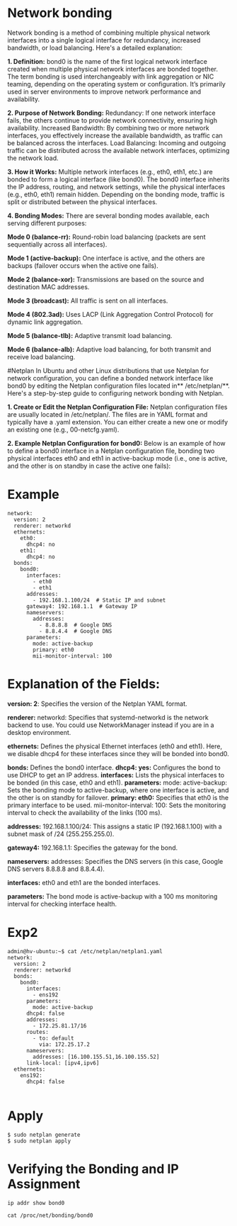 # Network bonding
Network bonding is a method of combining multiple physical network interfaces into a single logical interface for redundancy, increased bandwidth, or load balancing. Here's a detailed explanation:

**1. Definition:**
bond0 is the name of the first logical network interface created when multiple physical network interfaces are bonded together.
The term bonding is used interchangeably with link aggregation or NIC teaming, depending on the operating system or configuration.
It’s primarily used in server environments to improve network performance and availability.

**2. Purpose of Network Bonding:**
Redundancy: If one network interface fails, the others continue to provide network connectivity, ensuring high availability.
Increased Bandwidth: By combining two or more network interfaces, you effectively increase the available bandwidth, as traffic can be balanced across the interfaces.
Load Balancing: Incoming and outgoing traffic can be distributed across the available network interfaces, optimizing the network load.

**3. How it Works:**
Multiple network interfaces (e.g., eth0, eth1, etc.) are bonded to form a logical interface (like bond0).
The bond0 interface inherits the IP address, routing, and network settings, while the physical interfaces (e.g., eth0, eth1) remain hidden.
Depending on the bonding mode, traffic is split or distributed between the physical interfaces.

**4. Bonding Modes:**
There are several bonding modes available, each serving different purposes:

**Mode 0 (balance-rr):** Round-robin load balancing (packets are sent sequentially across all interfaces).

**Mode 1 (active-backup):** One interface is active, and the others are backups (failover occurs when the active one fails).

**Mode 2 (balance-xor):** Transmissions are based on the source and destination MAC addresses.

**Mode 3 (broadcast):** All traffic is sent on all interfaces.

**Mode 4 (802.3ad):** Uses LACP (Link Aggregation Control Protocol) for dynamic link aggregation.

**Mode 5 (balance-tlb):** Adaptive transmit load balancing.

**Mode 6 (balance-alb):** Adaptive load balancing, for both transmit and receive load balancing.

#Netplan
In Ubuntu and other Linux distributions that use Netplan for network configuration, you can define a bonded network interface like bond0 by editing the Netplan configuration files located in** /etc/netplan/**. Here's a step-by-step guide to configuring network bonding with Netplan.

**1. Create or Edit the Netplan Configuration File:**
Netplan configuration files are usually located in /etc/netplan/. The files are in YAML format and typically have a .yaml extension. You can either create a new one or modify an existing one (e.g., 00-netcfg.yaml).

**2. Example Netplan Configuration for bond0:**
Below is an example of how to define a bond0 interface in a Netplan configuration file, bonding two physical interfaces eth0 and eth1 in active-backup mode (i.e., one is active, and the other is on standby in case the active one fails):

# Example
```
network:
  version: 2
  renderer: networkd
  ethernets:
    eth0:
      dhcp4: no
    eth1:
      dhcp4: no
  bonds:
    bond0:
      interfaces:
        - eth0
        - eth1
      addresses:
        - 192.168.1.100/24  # Static IP and subnet
      gateway4: 192.168.1.1  # Gateway IP
      nameservers:
        addresses:
          - 8.8.8.8  # Google DNS
          - 8.8.4.4  # Google DNS
      parameters:
        mode: active-backup
        primary: eth0
        mii-monitor-interval: 100
```

# Explanation of the Fields:
**version: 2**: Specifies the version of the Netplan YAML format.

**renderer:** networkd: Specifies that systemd-networkd is the network backend to use. You could use NetworkManager instead if you are in a desktop environment.

**ethernets:** Defines the physical Ethernet interfaces (eth0 and eth1). Here, we disable dhcp4 for these interfaces since they will be bonded into bond0.

**bonds:** Defines the bond0 interface.
**dhcp4: yes:** Configures the bond to use DHCP to get an IP address.
**interfaces:** Lists the physical interfaces to be bonded (in this case, eth0 and eth1).
**parameters:**
mode: active-backup: Sets the bonding mode to active-backup, where one interface is active, and the other is on standby for failover.
**primary: eth0:** Specifies that eth0 is the primary interface to be used.
mii-monitor-interval: 100: Sets the monitoring interval to check the availability of the links (100 ms).

**addresses:** 192.168.1.100/24: This assigns a static IP (192.168.1.100) with a subnet mask of /24 (255.255.255.0). 

**gateway4:** 192.168.1.1: Specifies the gateway for the bond.

**nameservers:** addresses: Specifies the DNS servers (in this case, Google DNS servers 8.8.8.8 and 8.8.4.4).

**interfaces:** eth0 and eth1 are the bonded interfaces.

**parameters:** The bond mode is active-backup with a 100 ms monitoring interval for checking interface health.

# Exp2
```
admin@hv-ubuntu:~$ cat /etc/netplan/netplan1.yaml
network:
  version: 2
  renderer: networkd
  bonds:
    bond0:
      interfaces:
        - ens192
      parameters:
        mode: active-backup
      dhcp4: false
      addresses:
        - 172.25.81.17/16
      routes:
        - to: default
          via: 172.25.17.2
      nameservers:
        addresses: [16.100.155.51,16.100.155.52]
      link-local: [ipv4,ipv6]
  ethernets:
    ens192:
      dhcp4: false
	  
```
# Apply
```	 
$ sudo netplan generate
$ sudo netplan apply
```
# Verifying the Bonding and IP Assignment
```
ip addr show bond0

cat /proc/net/bonding/bond0
```
